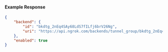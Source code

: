 <!-- Code generated for API Clients. DO NOT EDIT. -->

#### Example Response

```json
{
	"backend": {
		"id": "bkdtg_2nEq4SAy68LdS7fILfj6brV26Ng",
		"uri": "https://api.ngrok.com/backends/tunnel_group/bkdtg_2nEq4SAy68LdS7fILfj6brV26Ng"
	},
	"enabled": true
}
```
